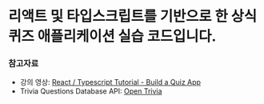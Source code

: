 # 리액트 및 타입스크립트를 기반으로 한 상식퀴즈 애플리케이션 실습 코드입니다.

### 참고자료
- 강의 영상:  [React / Typescript Tutorial - Build a Quiz App](https://www.youtube.com/watch?v=F2JCjVSZlG0)
- Trivia Questions Database API: [Open Trivia](https://opentdb.com/)
